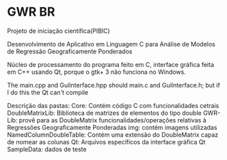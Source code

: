 # GWR BR
Projeto de iniciação científica(PIBIC)

Desenvolvimento de Aplicativo em Linguagem C para Análise de Modelos de Regressão Geograficamente Ponderados

Núcleo de processamento do programa feito em C, interface gráfica feita em C++ usando Qt, porque o gtk+ 3 não funciona no Windows.

The main.cpp and GuiInterface.hpp should main.c and GuiInterface.h; but if I do this the Qt can't compile

Descrição das pastas:
	Core: Contém código C com funcionalidades cetrais
	DoubleMatrixLib: Biblioteca de matrizes de elementos do tipo double
	GWR-Lib: provê para as DoubleMatrix funcionalidades/operações relativas à Regressões Geograficamente Ponderadas
	img: contém imagens utilizadas
	NamedColumnDoubleTable: Contém uma extensão do DoubleMatrix capaz de nomear as colunas
	Qt: Arquivos específicos da interface gráfica Qt
	SampleData: dados de teste

